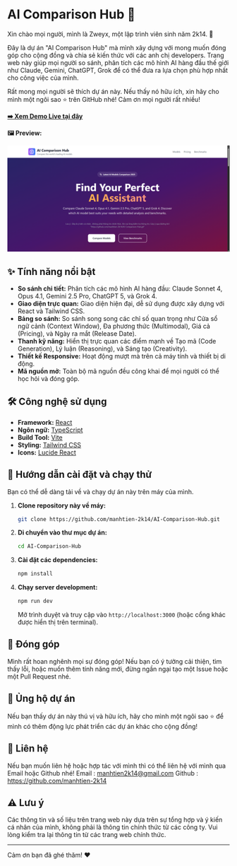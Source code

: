 # AI Comparison Hub 🚀

Xin chào mọi người, mình là Zweyx, một lập trình viên sinh năm 2k14. 👋

Đây là dự án "AI Comparison Hub" mà mình xây dựng với mong muốn đóng góp cho cộng đồng và chia sẻ kiến thức với các anh chị developers. Trang web này giúp mọi người so sánh, phân tích các mô hình AI hàng đầu thế giới như Claude, Gemini, ChatGPT, Grok để có thể đưa ra lựa chọn phù hợp nhất cho công việc của mình.

Rất mong mọi người sẽ thích dự án này. Nếu thấy nó hữu ích, xin hãy cho mình một ngôi sao ⭐ trên GitHub nhé! Cảm ơn mọi người rất nhiều!

**[➡️ Xem Demo Live tại đây](https://ai-comparison-hub.onrender.com/)**

**🖼️ Preview:**

![Preview](2.png)

## ✨ Tính năng nổi bật

*   **So sánh chi tiết:** Phân tích các mô hình AI hàng đầu: Claude Sonnet 4, Opus 4.1, Gemini 2.5 Pro, ChatGPT 5, và Grok 4.
*   **Giao diện trực quan:** Giao diện hiện đại, dễ sử dụng được xây dựng với React và Tailwind CSS.
*   **Bảng so sánh:** So sánh song song các chỉ số quan trọng như Cửa sổ ngữ cảnh (Context Window), Đa phương thức (Multimodal), Giá cả (Pricing), và Ngày ra mắt (Release Date).
*   **Thanh kỹ năng:** Hiển thị trực quan các điểm mạnh về Tạo mã (Code Generation), Lý luận (Reasoning), và Sáng tạo (Creativity).
*   **Thiết kế Responsive:** Hoạt động mượt mà trên cả máy tính và thiết bị di động.
*   **Mã nguồn mở:** Toàn bộ mã nguồn đều công khai để mọi người có thể học hỏi và đóng góp.

## 🛠️ Công nghệ sử dụng

*   **Framework:** [React](https://reactjs.org/)
*   **Ngôn ngữ:** [TypeScript](https://www.typescriptlang.org/)
*   **Build Tool:** [Vite](https://vitejs.dev/)
*   **Styling:** [Tailwind CSS](https://tailwindcss.com/)
*   **Icons:** [Lucide React](https://lucide.dev/)

## 🚀 Hướng dẫn cài đặt và chạy thử

Bạn có thể dễ dàng tải về và chạy dự án này trên máy của mình.

1.  **Clone repository này về máy:**
    ```bash
    git clone https://github.com/manhtien-2k14/AI-Comparison-Hub.git
    ```

2.  **Di chuyển vào thư mục dự án:**
    ```bash
    cd AI-Comparison-Hub
    ```

3.  **Cài đặt các dependencies:**
    ```bash
    npm install
    ```

4.  **Chạy server development:**
    ```bash
    npm run dev
    ```
    Mở trình duyệt và truy cập vào `http://localhost:3000` (hoặc cổng khác được hiển thị trên terminal).

## 🤝 Đóng góp

Mình rất hoan nghênh mọi sự đóng góp! Nếu bạn có ý tưởng cải thiện, tìm thấy lỗi, hoặc muốn thêm tính năng mới, đừng ngần ngại tạo một Issue hoặc một Pull Request nhé.

## 🌟 Ủng hộ dự án

Nếu bạn thấy dự án này thú vị và hữu ích, hãy cho mình một ngôi sao ⭐ để mình có thêm động lực phát triển các dự án khác cho cộng đồng!

## 🎐 Liên hệ

Nếu bạn muốn liên hệ hoặc hợp tác với mình thì có thể liên hệ với mình qua Email hoặc Github nhé!
Email : manhtien2k14@gmail.com
Github : https://github.com/manhtien-2k14

## ⚠️ Lưu ý

Các thông tin và số liệu trên trang web này dựa trên sự tổng hợp và ý kiến cá nhân của mình, không phải là thông tin chính thức từ các công ty. Vui lòng kiểm tra lại thông tin từ các trang web chính thức.

---

Cảm ơn bạn đã ghé thăm! ❤️
